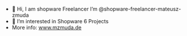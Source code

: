 - 👋 Hi, I am shopware Freelancer  I’m @shopware-freelancer-mateusz-zmuda
- 👀 I’m interested in Shopware 6 Projects
- More info:  www.mzmuda.de
